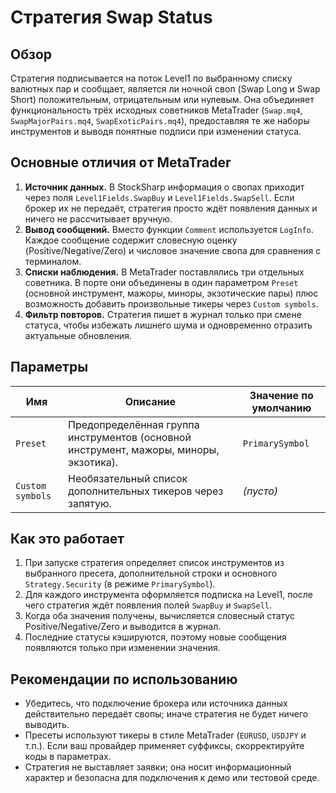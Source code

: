 # Стратегия Swap Status

## Обзор

Стратегия подписывается на поток Level1 по выбранному списку валютных пар и сообщает, является ли ночной своп (Swap Long и Swap Short) положительным, отрицательным или нулевым. Она объединяет функциональность трёх исходных советников MetaTrader (`Swap.mq4`, `SwapMajorPairs.mq4`, `SwapExoticPairs.mq4`), предоставляя те же наборы инструментов и выводя понятные подписи при изменении статуса.

## Основные отличия от MetaTrader

1. **Источник данных.** В StockSharp информация о свопах приходит через поля `Level1Fields.SwapBuy` и `Level1Fields.SwapSell`. Если брокер их не передаёт, стратегия просто ждёт появления данных и ничего не рассчитывает вручную.
2. **Вывод сообщений.** Вместо функции `Comment` используется `LogInfo`. Каждое сообщение содержит словесную оценку (Positive/Negative/Zero) и числовое значение свопа для сравнения с терминалом.
3. **Списки наблюдения.** В MetaTrader поставлялись три отдельных советника. В порте они объединены в один параметром `Preset` (основной инструмент, мажоры, миноры, экзотические пары) плюс возможность добавить произвольные тикеры через `Custom symbols`.
4. **Фильтр повторов.** Стратегия пишет в журнал только при смене статуса, чтобы избежать лишнего шума и одновременно отразить актуальные обновления.

## Параметры

| Имя | Описание | Значение по умолчанию |
| --- | --- | --- |
| `Preset` | Предопределённая группа инструментов (основной инструмент, мажоры, миноры, экзотика). | `PrimarySymbol` |
| `Custom symbols` | Необязательный список дополнительных тикеров через запятую. | *(пусто)* |

## Как это работает

1. При запуске стратегия определяет список инструментов из выбранного пресета, дополнительной строки и основного `Strategy.Security` (в режиме `PrimarySymbol`).
2. Для каждого инструмента оформляется подписка на Level1, после чего стратегия ждёт появления полей `SwapBuy` и `SwapSell`.
3. Когда оба значения получены, вычисляется словесный статус Positive/Negative/Zero и выводится в журнал.
4. Последние статусы кэшируются, поэтому новые сообщения появляются только при изменении значения.

## Рекомендации по использованию

- Убедитесь, что подключение брокера или источника данных действительно передаёт свопы; иначе стратегия не будет ничего выводить.
- Пресеты используют тикеры в стиле MetaTrader (`EURUSD`, `USDJPY` и т.п.). Если ваш провайдер применяет суффиксы, скорректируйте коды в параметрах.
- Стратегия не выставляет заявки; она носит информационный характер и безопасна для подключения к демо или тестовой среде.
